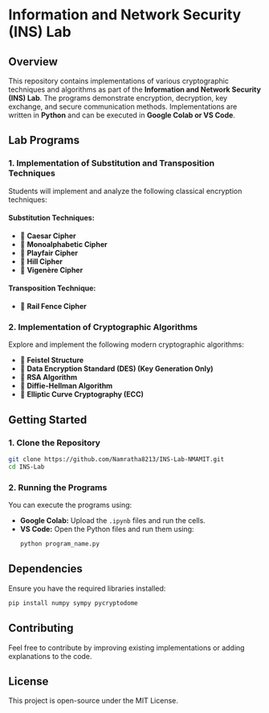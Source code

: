 # Information and Network Security (INS) Lab

## Overview
This repository contains implementations of various cryptographic techniques and algorithms as part of the **Information and Network Security (INS) Lab**. The programs demonstrate encryption, decryption, key exchange, and secure communication methods. Implementations are written in **Python** and can be executed in **Google Colab or VS Code**.

## Lab Programs

### 1. Implementation of Substitution and Transposition Techniques
Students will implement and analyze the following classical encryption techniques:

#### Substitution Techniques:
- 🔐 **Caesar Cipher**
- 🔐 **Monoalphabetic Cipher**
- 🔐 **Playfair Cipher**
- 🔐 **Hill Cipher**
- 🔐 **Vigenère Cipher**

#### Transposition Technique:
- 🔐 **Rail Fence Cipher**

### 2. Implementation of Cryptographic Algorithms
Explore and implement the following modern cryptographic algorithms:

- 🔑 **Feistel Structure**
- 🔑 **Data Encryption Standard (DES) (Key Generation Only)**
- 🔑 **RSA Algorithm**
- 🔑 **Diffie-Hellman Algorithm**
- 🔑 **Elliptic Curve Cryptography (ECC)**

## Getting Started

### 1. Clone the Repository
```bash
git clone https://github.com/Namratha8213/INS-Lab-NMAMIT.git
cd INS-Lab
```

### 2. Running the Programs
You can execute the programs using:

- **Google Colab:** Upload the `.ipynb` files and run the cells.
- **VS Code:** Open the Python files and run them using:
  ```bash
  python program_name.py

## Dependencies
Ensure you have the required libraries installed:

```bash
pip install numpy sympy pycryptodome
```
## Contributing
Feel free to contribute by improving existing implementations or adding explanations to the code.

## License
This project is open-source under the MIT License.









